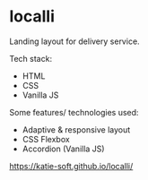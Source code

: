 # localli

Landing layout for delivery service.

Tech stack:
- HTML
- CSS
- Vanilla JS

Some features/ technologies used:
- Adaptive & responsive layout
- CSS Flexbox
- Accordion (Vanilla JS)


https://katie-soft.github.io/localli/
